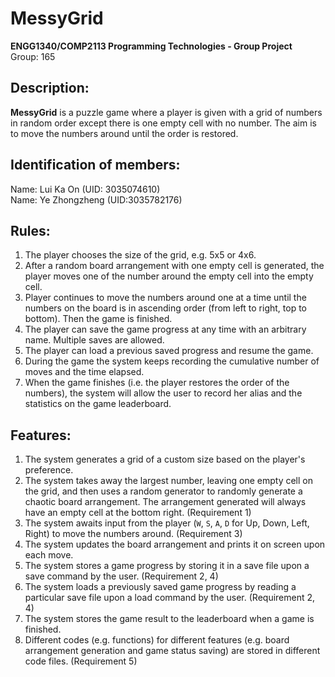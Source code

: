 # MessyGrid

**ENGG1340/COMP2113 Programming Technologies - Group Project**  
Group: 165

## Description:

**MessyGrid** is a puzzle game where a player is given with a grid of numbers
in random order except there is one empty cell with no number. The aim is to
move the numbers around until the order is restored.

## Identification of members:

Name: Lui Ka On (UID: 3035074610)  
Name: Ye Zhongzheng (UID:3035782176)

## Rules:

1. The player chooses the size of the grid, e.g. 5x5 or 4x6.
2. After a random board arrangement with one empty cell is generated, the
   player moves one of the number around the empty cell into the empty cell.
3. Player continues to move the numbers around one at a time until the numbers
   on the board is in ascending order (from left to right, top to bottom). Then
   the game is finished.
4. The player can save the game progress at any time with an arbitrary name.
   Multiple saves are allowed.
5. The player can load a previous saved progress and resume the game.
6. During the game the system keeps recording the cumulative number of moves
   and the time elapsed.
7. When the game finishes (i.e. the player restores the order of the numbers),
   the system will allow the user to record her alias and the statistics on the
   game leaderboard.

## Features:

1. The system generates a grid of a custom size based on the player's
   preference.
2. The system takes away the largest number, leaving one empty cell on the
   grid, and then uses a random generator to randomly generate a chaotic board
   arrangement. The arrangement generated will always have an empty cell at
   the bottom right. (Requirement 1)
3. The system awaits input from the player (`W`, `S`, `A`, `D` for Up, Down,
   Left, Right) to move the numbers around. (Requirement 3)
4. The system updates the board arrangement and prints it on screen upon each
   move.
5. The system stores a game progress by storing it in a save file upon a save
   command by the user. (Requirement 2, 4)
6. The system loads a previously saved game progress by reading a particular
   save file upon a load command by the user. (Requirement 2, 4)
7. The system stores the game result to the leaderboard when a game is
   finished.
8. Different codes (e.g. functions) for different features (e.g. board
   arrangement generation and game status saving) are stored in different code
   files. (Requirement 5)
